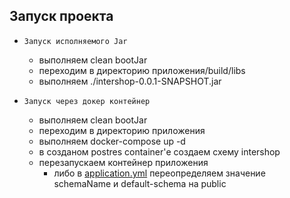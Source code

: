 ## Запуск проекта

- `Запуск исполняемого Jar`

    - выполняем clean bootJar
    - переходим в директорию приложения/build/libs
    - выполняем ./intershop-0.0.1-SNAPSHOT.jar
- `Запуск через докер контейнер`
  - выполняем clean bootJar
  - переходим в директорию приложения
  - выполняем docker-compose up -d       
  - в созданом postres container'е создаем схему intershop
  - перезапускаем контейнер приложения
    - либо в [application.yml](src/main/resources/application.yml) переопределяем значение schemaName и default-schema на public